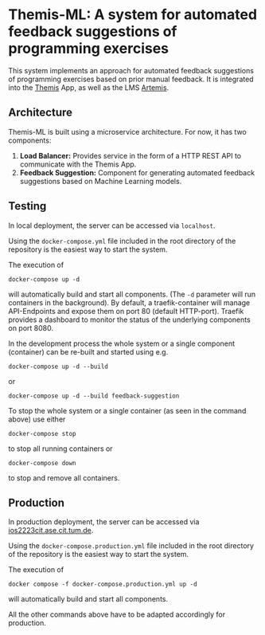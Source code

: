 # Themis-ML: A system for automated feedback suggestions of programming exercises

This system implements an approach for automated feedback suggestions of programming exercises based on prior manual feedback. It is integrated into the [Themis](https://github.com/ls1intum/Themis) App, as well as the LMS [Artemis](https://github.com/ls1intum/Artemis).

## Architecture
Themis-ML is built using a microservice architecture. For now, it has two components:

  1.  **Load Balancer:** Provides service in the form of a HTTP REST API to communicate with the Themis App.
  2.  **Feedback Suggestion:** Component for generating automated feedback suggestions based on Machine Learning models.

## Testing

In local deployment, the server can be accessed via `localhost`.

Using the `docker-compose.yml` file included in the root directory of the repository is the easiest way to start the system.
 
The execution of
```
docker-compose up -d
```
will automatically build and start all components. (The `-d` parameter will run containers in the background).
By default, a traefik-container will manage API-Endpoints and expose them on port 80 (default HTTP-port).
Traefik provides a dashboard to monitor the status of the underlying components on port 8080.

In the development process the whole system or a single component (container) can be re-built and started using e.g.
```
docker-compose up -d --build
```
or
```
docker-compose up -d --build feedback-suggestion
```

To stop the whole system or a single container (as seen in the command above) use either
```
docker-compose stop
```
to stop all running containers or
```
docker-compose down
```
to stop and remove all containers.

## Production

In production deployment, the server can be accessed via [ios2223cit.ase.cit.tum.de](https://ios2223cit.ase.cit.tum.de/).

Using the `docker-compose.production.yml` file included in the root directory of the repository is the easiest way to start the system.

The execution of
```
docker compose -f docker-compose.production.yml up -d
```
will automatically build and start all components.

All the other commands above have to be adapted accordingly for production.
